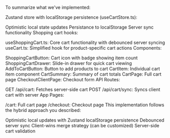 To summarize what we've implemented:

Zustand store with localStorage persistence (useCartStore.ts):

Optimistic local state updates
Persistance to localStorage
Server sync functionality
Shopping cart hooks:

useShoppingCart.ts: Core cart functionality with debounced server syncing
useCart.ts: Simplified hook for product-specific cart actions
Components:

ShoppingCartButton: Cart icon with badge showing item count
ShoppingCartDrawer: Slide-in drawer for quick cart viewing
AddToCartButton: Button to add products to cart
CartItem: Individual cart item component
CartSummary: Summary of cart totals
CartPage: Full cart page
CheckoutClientPage: Checkout form
API Routes:

GET /api/cart: Fetches server-side cart
POST /api/cart/sync: Syncs client cart with server
App Pages:

/cart: Full cart page
/checkout: Checkout page
This implementation follows the hybrid approach you described:

Optimistic local updates with Zustand
localStorage persistence
Debounced server sync
Client-wins merge strategy (can be customized)
Server-side cart validation